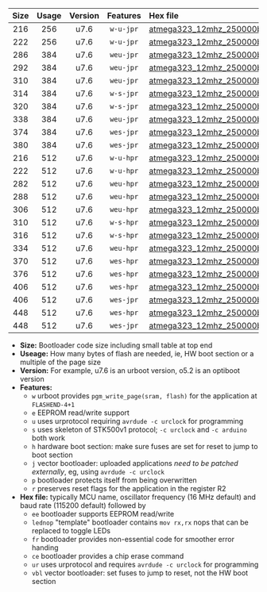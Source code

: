 |Size|Usage|Version|Features|Hex file|
|:-:|:-:|:-:|:-:|:--|
|216|256|u7.6|`w-u-jpr`|[atmega323_12mhz_250000bps_ur_vbl.hex](https://raw.githubusercontent.com/stefanrueger/urboot/main//atmega323_12mhz_250000bps_ur_vbl.hex)|
|222|256|u7.6|`w-u-jpr`|[atmega323_12mhz_250000bps_lednop_ur_vbl.hex](https://raw.githubusercontent.com/stefanrueger/urboot/main//atmega323_12mhz_250000bps_lednop_ur_vbl.hex)|
|286|384|u7.6|`weu-jpr`|[atmega323_12mhz_250000bps_ee_ur_vbl.hex](https://raw.githubusercontent.com/stefanrueger/urboot/main//atmega323_12mhz_250000bps_ee_ur_vbl.hex)|
|292|384|u7.6|`weu-jpr`|[atmega323_12mhz_250000bps_ee_lednop_ur_vbl.hex](https://raw.githubusercontent.com/stefanrueger/urboot/main//atmega323_12mhz_250000bps_ee_lednop_ur_vbl.hex)|
|310|384|u7.6|`weu-jpr`|[atmega323_12mhz_250000bps_ee_lednop_fr_ur_vbl.hex](https://raw.githubusercontent.com/stefanrueger/urboot/main//atmega323_12mhz_250000bps_ee_lednop_fr_ur_vbl.hex)|
|314|384|u7.6|`w-s-jpr`|[atmega323_12mhz_250000bps_vbl.hex](https://raw.githubusercontent.com/stefanrueger/urboot/main//atmega323_12mhz_250000bps_vbl.hex)|
|320|384|u7.6|`w-s-jpr`|[atmega323_12mhz_250000bps_lednop_vbl.hex](https://raw.githubusercontent.com/stefanrueger/urboot/main//atmega323_12mhz_250000bps_lednop_vbl.hex)|
|338|384|u7.6|`weu-jpr`|[atmega323_12mhz_250000bps_ee_lednop_fr_ce_ur_vbl.hex](https://raw.githubusercontent.com/stefanrueger/urboot/main//atmega323_12mhz_250000bps_ee_lednop_fr_ce_ur_vbl.hex)|
|374|384|u7.6|`wes-jpr`|[atmega323_12mhz_250000bps_ee_vbl.hex](https://raw.githubusercontent.com/stefanrueger/urboot/main//atmega323_12mhz_250000bps_ee_vbl.hex)|
|380|384|u7.6|`wes-jpr`|[atmega323_12mhz_250000bps_ee_lednop_vbl.hex](https://raw.githubusercontent.com/stefanrueger/urboot/main//atmega323_12mhz_250000bps_ee_lednop_vbl.hex)|
|216|512|u7.6|`w-u-hpr`|[atmega323_12mhz_250000bps_ur.hex](https://raw.githubusercontent.com/stefanrueger/urboot/main//atmega323_12mhz_250000bps_ur.hex)|
|222|512|u7.6|`w-u-hpr`|[atmega323_12mhz_250000bps_lednop_ur.hex](https://raw.githubusercontent.com/stefanrueger/urboot/main//atmega323_12mhz_250000bps_lednop_ur.hex)|
|282|512|u7.6|`weu-hpr`|[atmega323_12mhz_250000bps_ee_ur.hex](https://raw.githubusercontent.com/stefanrueger/urboot/main//atmega323_12mhz_250000bps_ee_ur.hex)|
|288|512|u7.6|`weu-hpr`|[atmega323_12mhz_250000bps_ee_lednop_ur.hex](https://raw.githubusercontent.com/stefanrueger/urboot/main//atmega323_12mhz_250000bps_ee_lednop_ur.hex)|
|306|512|u7.6|`weu-hpr`|[atmega323_12mhz_250000bps_ee_lednop_fr_ur.hex](https://raw.githubusercontent.com/stefanrueger/urboot/main//atmega323_12mhz_250000bps_ee_lednop_fr_ur.hex)|
|310|512|u7.6|`w-s-hpr`|[atmega323_12mhz_250000bps.hex](https://raw.githubusercontent.com/stefanrueger/urboot/main//atmega323_12mhz_250000bps.hex)|
|316|512|u7.6|`w-s-hpr`|[atmega323_12mhz_250000bps_lednop.hex](https://raw.githubusercontent.com/stefanrueger/urboot/main//atmega323_12mhz_250000bps_lednop.hex)|
|334|512|u7.6|`weu-hpr`|[atmega323_12mhz_250000bps_ee_lednop_fr_ce_ur.hex](https://raw.githubusercontent.com/stefanrueger/urboot/main//atmega323_12mhz_250000bps_ee_lednop_fr_ce_ur.hex)|
|370|512|u7.6|`wes-hpr`|[atmega323_12mhz_250000bps_ee.hex](https://raw.githubusercontent.com/stefanrueger/urboot/main//atmega323_12mhz_250000bps_ee.hex)|
|376|512|u7.6|`wes-hpr`|[atmega323_12mhz_250000bps_ee_lednop.hex](https://raw.githubusercontent.com/stefanrueger/urboot/main//atmega323_12mhz_250000bps_ee_lednop.hex)|
|406|512|u7.6|`wes-hpr`|[atmega323_12mhz_250000bps_ee_lednop_fr.hex](https://raw.githubusercontent.com/stefanrueger/urboot/main//atmega323_12mhz_250000bps_ee_lednop_fr.hex)|
|406|512|u7.6|`wes-jpr`|[atmega323_12mhz_250000bps_ee_lednop_fr_vbl.hex](https://raw.githubusercontent.com/stefanrueger/urboot/main//atmega323_12mhz_250000bps_ee_lednop_fr_vbl.hex)|
|448|512|u7.6|`wes-hpr`|[atmega323_12mhz_250000bps_ee_lednop_fr_ce.hex](https://raw.githubusercontent.com/stefanrueger/urboot/main//atmega323_12mhz_250000bps_ee_lednop_fr_ce.hex)|
|448|512|u7.6|`wes-jpr`|[atmega323_12mhz_250000bps_ee_lednop_fr_ce_vbl.hex](https://raw.githubusercontent.com/stefanrueger/urboot/main//atmega323_12mhz_250000bps_ee_lednop_fr_ce_vbl.hex)|

- **Size:** Bootloader code size including small table at top end
- **Useage:** How many bytes of flash are needed, ie, HW boot section or a multiple of the page size
- **Version:** For example, u7.6 is an urboot version, o5.2 is an optiboot version
- **Features:**
  + `w` urboot provides `pgm_write_page(sram, flash)` for the application at `FLASHEND-4+1`
  + `e` EEPROM read/write support
  + `u` uses urprotocol requiring `avrdude -c urclock` for programming
  + `s` uses skeleton of STK500v1 protocol; `-c urclock` and `-c arduino` both work
  + `h` hardware boot section: make sure fuses are set for reset to jump to boot section
  + `j` vector bootloader: uploaded applications *need to be patched externally*, eg, using `avrdude -c urclock`
  + `p` bootloader protects itself from being overwritten
  + `r` preserves reset flags for the application in the register R2
- **Hex file:** typically MCU name, oscillator frequency (16 MHz default) and baud rate (115200 default) followed by
  + `ee` bootloader supports EEPROM read/write
  + `lednop` "template" bootloader contains `mov rx,rx` nops that can be replaced to toggle LEDs
  + `fr` bootloader provides non-essential code for smoother error handing
  + `ce` bootloader provides a chip erase command
  + `ur` uses urprotocol and requires `avrdude -c urclock` for programming
  + `vbl` vector bootloader: set fuses to jump to reset, not the HW boot section
